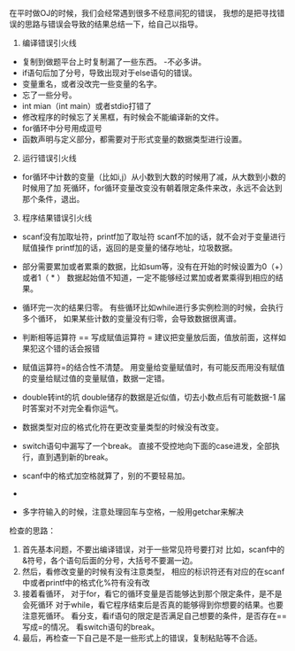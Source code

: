 在平时做OJ的时候，我们会经常遇到很多不经意间犯的错误，
我想的是把寻找错误的思路与错误会导致的结果总结一下，给自己以指导。

1. 编译错误引火线
+ 复制到做题平台上时复制漏了一些东西。 -不必多讲。
+ if语句后加了分号，导致出现对于else语句的错误。
+ 变量重名，或者没改完一些变量的名字。
+ 忘了一些分号。
+ int mian（int main）或者stdio打错了
+ 修改程序的时候忘了关黑框，有时候会不能编译新的文件。
+ for循环中分号用成逗号
+ 函数声明与定义部分，都需要对于形式变量的数据类型进行设置。

2. 运行错误引火线
+ for循环中计数的变量（比如i,j）从小数到大数的时候用了减，从大数到小数的时候用了加
	死循环，for循环变量改变没有朝着限定条件来改，永远不会达到那个条件，退出。

3. 程序结果错误引火线
+ scanf没有加取址符，printf加了取址符
	scanf不加的话，就不会对于变量进行赋值操作
	printf加的话，返回的是变量的储存地址，垃圾数据。

+ 部分需要累加或者累乘的数据，比如sum等，没有在开始的时候设置为0（+）或者1（ * ）
	数据起始值不知道，一定不能够经过累加或者累乘得到相应的结果。

+ 循环完一次的结果归零。
	有些循环比如while进行多实例检测的时候，会执行多个循环，
	如果某些计数的变量没有归零，会导致数据很离谱。

+ 判断相等运算符 == 写成赋值运算符 = 
	建议把变量放后面，值放前面，这样如果犯这个错的话会报错

+ 赋值运算符=的结合性不清楚。
	用变量给变量赋值时，有可能反而用没有赋值的变量给赋过值的变量赋值，数据一定错。

+ double转int的坑
	double储存的数据是近似值，切去小数点后有可能数据-1
	届时答案对不对完全看你运气。

+ 数据类型对应的格式化符在更改变量类型的时候没有改变。

+ switch语句中漏写了一个break。
	直接不受控地向下面的case进发，全部执行，直到遇到新的break。

+ scanf中的格式加空格就算了，别的不要轻易加。
+ 
+ 多字符输入的时候，注意处理回车与空格，一般用getchar来解决

检查的思路：
1. 首先基本问题，不要出编译错误，对于一些常见符号要打对
	比如，scanf中的&符号，各个语句后面的分号，大括号不要漏一边。
2. 然后，看修改变量的时候有没有注意类型，
相应的标识符还有对应的在scanf中或者printf中的格式化%符有没有改
3. 接着看循环，
对于for，看它的循环变量是否能够达到那个限定条件，是不是会死循环
对于while，看它程序结束后是否真的能够得到你想要的结果。也要注意死循环。
看分支，看if语句的限定是否满足自己想要的条件，是否存在== 写成=的情况。
看switch语句的break。
4. 最后，再检查一下自己是不是一些形式上的错误，复制粘贴等不合适。